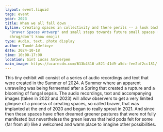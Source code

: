 ```yaml
---
layout: event.liquid
tags: event
year: 2023
title: When we all fall down
byline: Creating spaces in collectivity and there perils -- a look back on
  "Braver Spaces Antwerp" and small steps towards future small spaces (shoulder
  shrug/don't know emoji)
type: Audio, text, photo display
author: Tundé Adefioye
date: 2024-10-18
time: 10:00-17:00
location: Sint Lucas Antwerpen
main_image: https://ucarecdn.com/613b4310-a521-41d9-a5dc-fee2bf2cc181/
---
```

This tiny exhibit will consist of a series of audio recordings and text that were created in the Summer of 2024. A Summer where an apparent unraveling was being fermented after a Spring that created a rupture and a blooming of fungal sepsis. The audio recordings, text and accompanying images (taken in 2022 and 2023) will allow observers to get a very limited glimpse of a process of creating spaces, so called braver, that was implanted at the end of 2020 and began to really sprout in 2021. And since then these spaces have often dreamed greener pastures that were not fully manifested but nevertheless the green leaves that held pods felt for some (far from all) like a welcomed and warm place to imagine other possibilities.

